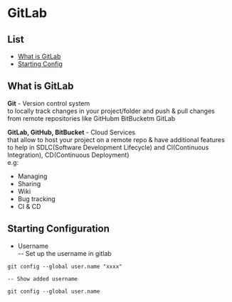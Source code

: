 # GitLab

## List
- [What is GitLab](#What-is-GitLab) 
- [Starting Config](#Starting-Configuration)

## What is GitLab

**Git** - Version control system  
to locally track changes in your project/folder and push & pull changes  
from remote repositories like GitHubm BitBucketm GitLab

**GitLab, GitHub, BitBucket** - Cloud Services  
that allow to host your project on a remote repo & have additional features  
to help in SDLC(Software Development Lifecycle) and CI(Continuous Integration), CD(Continuous Deployment)  
e.g:   
- Managing
- Sharing
- Wiki
- Bug tracking
- CI & CD

## Starting Configuration  
- Username  
    -- Set up the username in gitlab
```git
git config --global user.name "xxxx"
```
    -- Show added username  
```git
git config --global user.name
```
